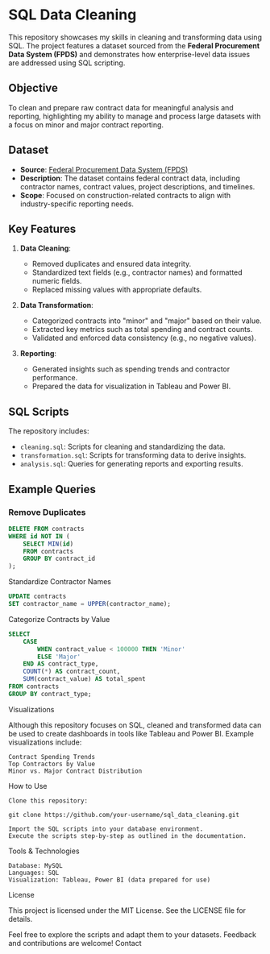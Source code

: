 # SQL Data Cleaning

This repository showcases my skills in cleaning and transforming data using SQL. The project features a dataset sourced from the **Federal Procurement Data System (FPDS)** and demonstrates how enterprise-level data issues are addressed using SQL scripting.

## Objective
To clean and prepare raw contract data for meaningful analysis and reporting, highlighting my ability to manage and process large datasets with a focus on minor and major contract reporting.

## Dataset
- **Source**: [Federal Procurement Data System (FPDS)](https://sam.gov/data-bank)
- **Description**: The dataset contains federal contract data, including contractor names, contract values, project descriptions, and timelines.
- **Scope**: Focused on construction-related contracts to align with industry-specific reporting needs.

## Key Features
1. **Data Cleaning**:
   - Removed duplicates and ensured data integrity.
   - Standardized text fields (e.g., contractor names) and formatted numeric fields.
   - Replaced missing values with appropriate defaults.

2. **Data Transformation**:
   - Categorized contracts into "minor" and "major" based on their value.
   - Extracted key metrics such as total spending and contract counts.
   - Validated and enforced data consistency (e.g., no negative values).

3. **Reporting**:
   - Generated insights such as spending trends and contractor performance.
   - Prepared the data for visualization in Tableau and Power BI.

## SQL Scripts
The repository includes:
- `cleaning.sql`: Scripts for cleaning and standardizing the data.
- `transformation.sql`: Scripts for transforming data to derive insights.
- `analysis.sql`: Queries for generating reports and exporting results.

## Example Queries
### Remove Duplicates
```sql
DELETE FROM contracts
WHERE id NOT IN (
    SELECT MIN(id)
    FROM contracts
    GROUP BY contract_id
);
```
Standardize Contractor Names
```sql
UPDATE contracts
SET contractor_name = UPPER(contractor_name);
```

Categorize Contracts by Value
```sql
SELECT
    CASE
        WHEN contract_value < 100000 THEN 'Minor'
        ELSE 'Major'
    END AS contract_type,
    COUNT(*) AS contract_count,
    SUM(contract_value) AS total_spent
FROM contracts
GROUP BY contract_type;
```

Visualizations

Although this repository focuses on SQL, cleaned and transformed data can be used to create dashboards in tools like Tableau and Power BI. Example visualizations include:

    Contract Spending Trends
    Top Contractors by Value
    Minor vs. Major Contract Distribution

How to Use

    Clone this repository:

    git clone https://github.com/your-username/sql_data_cleaning.git

    Import the SQL scripts into your database environment.
    Execute the scripts step-by-step as outlined in the documentation.

Tools & Technologies

    Database: MySQL
    Languages: SQL
    Visualization: Tableau, Power BI (data prepared for use)

License

This project is licensed under the MIT License. See the LICENSE file for details.

Feel free to explore the scripts and adapt them to your datasets. Feedback and contributions are welcome!
Contact